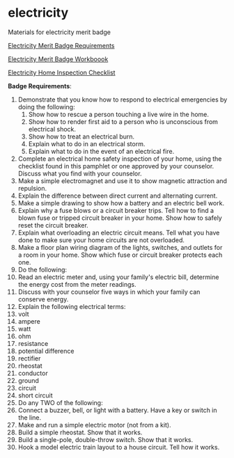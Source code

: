 # electricity
Materials for electricity merit badge

[Electricity Merit Badge Requirements](https://www.boyscouttrail.com/boy-scouts/meritbadges/electricity-merit-badge.asp)

[Electricity Merit Badge Workboook](electricity.pdf)

[Electricity Home Inspection Checklist](electricitychecklist.pdf)

**Badge Requirements**:
1. Demonstrate that you know how to respond to electrical emergencies by doing the following:
   1. Show how to rescue a person touching a live wire in the home.
   1. Show how to render first aid to a person who is unconscious from electrical shock.
   1. Show how to treat an electrical burn.
   1. Explain what to do in an electrical storm.
   1. Explain what to do in the event of an electrical fire.
1. Complete an electrical home safety inspection of your home, using the checklist found in this pamphlet or one approved by your counselor. Discuss what you find with your counselor.
1. Make a simple electromagnet and use it to show magnetic attraction and repulsion.
1. Explain the difference between direct current and alternating current.
1. Make a simple drawing to show how a battery and an electric bell work.
1. Explain why a fuse blows or a circuit breaker trips. Tell how to find a blown fuse or tripped circuit breaker in your home. Show how to safely reset the circuit breaker.
1. Explain what overloading an electric circuit means. Tell what you have done to make sure your home circuits are not overloaded.
1. Make a floor plan wiring diagram of the lights, switches, and outlets for a room in your home. Show which fuse or circuit breaker protects each one.
1. Do the following:
  1. Read an electric meter and, using your family's electric bill, determine the energy cost from the meter readings.
  1. Discuss with your counselor five ways in which your family can conserve energy.
1. Explain the following electrical terms:
  1.  volt
  1. 	ampere
  1. 	watt
  1.  ohm
  1.	resistance
  1.	potential difference
  1.  rectifier
  1. 	rheostat
  1. 	conductor
  1. ground
  1. circuit
  1. short circuit
1.  Do any TWO of the following:
  1. Connect a buzzer, bell, or light with a battery. Have a key or switch in the line.
  1. Make and run a simple electric motor (not from a kit).
  1. Build a simple rheostat. Show that it works.
  1. Build a single-pole, double-throw switch. Show that it works.
  1. Hook a model electric train layout to a house circuit. Tell how it works.
